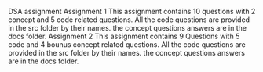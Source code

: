 DSA assignment
Assignment 1
This assignment contains 10 questions with 2 concept and 5 code related questions.
All the code questions are provided in the src folder by their names.
the concept questions answers are in the docs folder.
Assignment 2
This assignment contains 9 Questions with 5 code and 4 bounus concept related questions.
All the code questions are provided in the src folder by their names.
the concept questions answers are in the docs folder.
